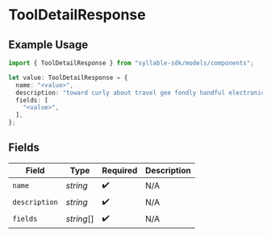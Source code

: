 # ToolDetailResponse

## Example Usage

```typescript
import { ToolDetailResponse } from "syllable-sdk/models/components";

let value: ToolDetailResponse = {
  name: "<value>",
  description: "toward curly about travel gee fondly handful electronics",
  fields: [
    "<value>",
  ],
};
```

## Fields

| Field              | Type               | Required           | Description        |
| ------------------ | ------------------ | ------------------ | ------------------ |
| `name`             | *string*           | :heavy_check_mark: | N/A                |
| `description`      | *string*           | :heavy_check_mark: | N/A                |
| `fields`           | *string*[]         | :heavy_check_mark: | N/A                |
